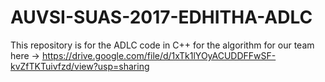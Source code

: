 # AUVSI-SUAS-2017-EDHITHA-ADLC
This repository is for the ADLC code in C++ for the algorithm for our team here -> https://drive.google.com/file/d/1xTk1lYOyACUDDFFwSF-kvZfTKTuivfzd/view?usp=sharing
